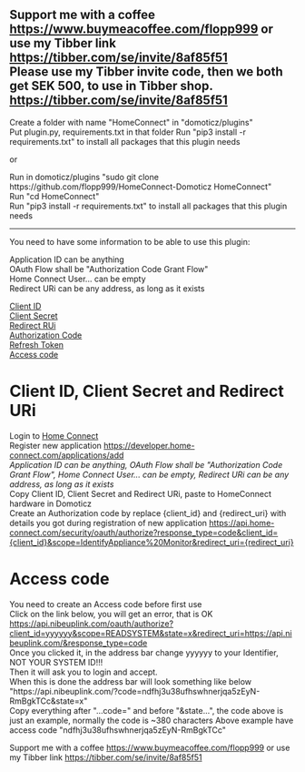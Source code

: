 Support me with a coffee https://www.buymeacoffee.com/flopp999 or use my Tibber link https://tibber.com/se/invite/8af85f51  
Please use my Tibber invite code, then we both get SEK 500, to use in Tibber shop. https://tibber.com/se/invite/8af85f51
---
Create a folder with name "HomeConnect" in "domoticz/plugins"  
Put plugin.py, requirements.txt in that folder
Run "pip3 install -r requirements.txt" to install all packages that this plugin needs  

or

Run in domoticz/plugins "sudo git clone h<span>ttps://gith<span>ub.com/flopp999/HomeConnect-Domoticz HomeConnect"  
Run "cd HomeConnect"  
Run "pip3 install -r requirements.txt" to install all packages that this plugin needs

---
You need to have some information to be able to use this plugin: 

Application ID can be anything  
OAuth Flow shall be "Authorization Code Grant Flow"  
Home Connect User... can be empty  
Redirect URi can be any address, as long as it exists  

[Client ID](https://github.com/flopp999/HomeConnect-Domoticz/blob/main/README.md#Identifier,-Secret-and-URL)  
[Client Secret](https://github.com/flopp999/HomeConnect-Domoticz/blob/main/README.md#Identifier,-Secret-and-URL)  
[Redirect RUi](https://github.com/flopp999/HomeConnect-Domoticz/blob/main/README.md#Identifier,-Secret-and-Callback-URL)  
[Authorization Code](https://github.com/flopp999/HomeConnect-Domoticz/blob/main/README.md#System-ID)  
[Refresh Token](https://github.com/flopp999/HomeConnect-Domoticz/blob/main/README.md#Charge-from-your-electricity-company)  
[Access code](https://github.com/flopp999/HomeConnect-Domoticz/blob/main/README.md#Access-code)

# Client ID, Client Secret and Redirect URi  
Login to [Home Connect](https://developer.home-connect.com/applications/)  
Register new application https://developer.home-connect.com/applications/add  
*Application ID can be anything, OAuth Flow shall be "Authorization Code Grant Flow", Home Connect User... can be empty, Redirect URi can be any address, as long as it exists*  
Copy Client ID, Client Secret and Redirect URi, paste to HomeConnect hardware in Domoticz  
Create an Authorization code by replace {client_id} and {redirect_uri} with details you got during registration of new application
https://api.home-connect.com/security/oauth/authorize?response_type=code&client_id={client_id}&scope=IdentifyAppliance%20Monitor&redirect_uri={redirect_uri}

# Access code
You need to create an Access code before first use  
Click on the link below, you will get an error, that is OK  
https://api.nibeuplink.com/oauth/authorize?client_id=yyyyyy&scope=READSYSTEM&state=x&redirect_uri=https://api.nibeuplink.com/&response_type=code  
Once you clicked it, in the address bar change yyyyyy to your Identifier, NOT YOUR SYSTEM ID!!!  
Then it will ask you to login and accept.  
When this is done the address bar will look something like below  
"h<span>ttps://a<span>pi.nib<span>euplink.com/?code=ndfhj3u38ufhswhnerjqa5zEyN-RmBgkTCc&state=x"  
Copy everything after "...code=" and before "&state...", the code above is just an example, normally the code is ~380 characters
Above example have access code "ndfhj3u38ufhswhnerjqa5zEyN-RmBgkTCc"


Support me with a coffee https://www.buymeacoffee.com/flopp999 or use my Tibber link https://tibber.com/se/invite/8af85f51
